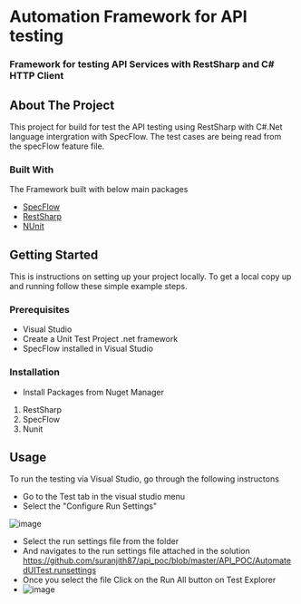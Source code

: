 # Automation Framework for API testing

### Framework for testing API Services with RestSharp and C# HTTP Client

## About The Project
This project for build for test the API testing using RestSharp with C#.Net language intergration with SpecFlow. The test cases are being read from the specFlow feature file.

### Built With
The Framework built with below main packages
* [SpecFlow](https://specflow.org/)
* [RestSharp](http://restsharp.org)
* [NUnit](https://nunit.org)

<!-- GETTING STARTED -->
## Getting Started

This is instructions on setting up your project locally.
To get a local copy up and running follow these simple example steps.

### Prerequisites

* Visual Studio
* Create a Unit Test Project .net framework
* SpecFlow installed in Visual Studio

### Installation
* Install Packages from Nuget Manager
1. RestSharp
2. SpecFlow
3. Nunit

<!-- USAGE EXAMPLES -->
## Usage

To run the testing via Visual Studio, go through the following instructons
- Go to the Test tab in the visual studio menu 
- Select the "Configure Run Settings"

![image](https://user-images.githubusercontent.com/14870031/187338890-9a8535ce-f1a3-4fe8-8c3e-c3e4eb0dd61e.png)


- Select the run settings file from the folder 
- And navigates to the run settings file attached in the solution https://github.com/suranjith87/api_poc/blob/master/API_POC/AutomatedUITest.runsettings
- Once you select the file Click on the Run All button on Test Explorer
- ![image](https://user-images.githubusercontent.com/14870031/187343873-91ccd3d6-6f38-426d-aed9-6399b5385d10.png)

